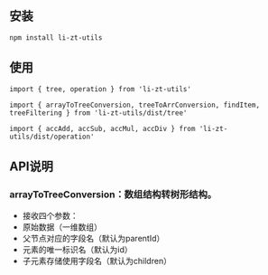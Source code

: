 ## 安装
```shell
npm install li-zt-utils
```

## 使用
```shell
import { tree, operation } from 'li-zt-utils'

import { arrayToTreeConversion, treeToArrConversion, findItem, treeFiltering } from 'li-zt-utils/dist/tree'

import { accAdd, accSub, accMul, accDiv } from 'li-zt-utils/dist/operation'
```

## API说明
### arrayToTreeConversion：数组结构转树形结构。
- 接收四个参数：
- 原始数据（一维数组）
- 父节点对应的字段名（默认为parentId）
- 元素的唯一标识名（默认为id）
- 子元素存储使用字段名（默认为children）